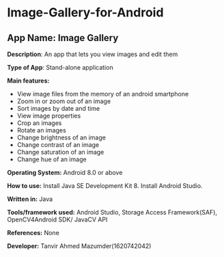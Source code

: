 # Image-Gallery-for-Android

## App Name: Image Gallery

**Description**: An app that lets you view images and edit them

**Type of App**: Stand-alone application

**Main features:**

- View image files from the memory of an android smartphone 
- Zoom in or zoom out of an image
- Sort images by date and time
- View image properties
- Crop an images
- Rotate an images
- Change brightness of an image
- Change contrast of an image
- Change saturation of an image
- Change hue of an image

**Operating System:** Android 8.0 or above

**How to use:**
Install Java SE Development Kit 8.
Install Android Studio.

**Written in:** Java

**Tools/framework used:** Android Studio, Storage Access Framework(SAF), OpenCV4Android SDK/ JavaCV API

**References:** None

**Developer:** 
Tanvir Ahmed Mazumder(1620742042)